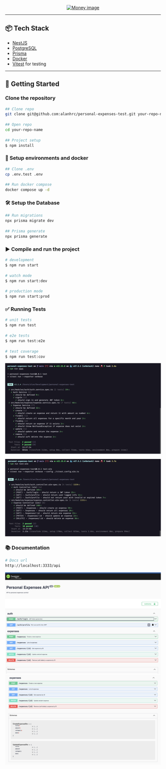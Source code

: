 <p align="center">
  <a href="https://github.com/alanhrc/personal-expenses-test" target="_blank"><img src="https://plus.unsplash.com/premium_vector-1731582097761-f87f0693cae5?w=500&auto=format&fit=crop&q=60&ixlib=rb-4.1.0&ixid=M3wxMjA3fDB8MHxzZWFyY2h8MTB8fGV4cGVuc2VzJTIwaG9yaXpvbnRhbHxlbnwwfHwwfHx8MA%3D%3D" width="210" height="140" alt="Money image" /></a>
</p>

---

## 📦 Tech Stack

- [NestJS](https://nestjs.com/)
- [PostgreSQL](https://www.postgresql.org/)
- [Prisma](https://www.prisma.io/)
- [Docker](https://www.docker.com/)
- [Vitest](https://vitest.dev/) for testing

---

## 🚀 Getting Started

### Clone the repository

```bash
## Clone repo
git clone git@github.com:alanhrc/personal-expenses-test.git your-repo-name

## Open repo
cd your-repo-name

## Project setup
$ npm install
```

### 🐳 Setup environments and docker

```bash
## Clone .env
cp .env.test .env

## Run docker compose
docker compose up -d
```

### 🛠️ Setup the Database

```bash
## Run migrations
npx prisma migrate dev

## Prisma generate
npx prisma generate
```

### ▶️ Compile and run the project

```bash
# development
$ npm run start

# watch mode
$ npm run start:dev

# production mode
$ npm run start:prod
```

### ✅ Running Tests

```bash
# unit tests
$ npm run test

# e2e tests
$ npm run test:e2e

# test coverage
$ npm run test:cov
```

<p align="center">
  <img src="./github/tests.png" alt="Swagger image" />
</p>

<p align="center">
  <img src="./github/tests_e2e.png" alt="Swagger image" />
</p>

### 📚 Documentation

```bash
# Docs url
http://localhost:3333/api
```
<p align="center">
  <img src="./github/swagger.png" alt="Swagger image" />
  <img src="./github/swagger2.png" alt="Swagger image" />
</p>